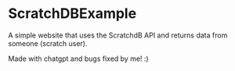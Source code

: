 # ScratchDBExample
A simple website that uses the ScratchdB API and returns data from someone (scratch user).

Made with chatgpt and bugs fixed by me! :)
